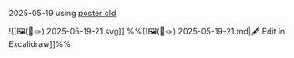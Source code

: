 2025-05-19
using [poster cld](https://claude.ai/chat/78d72409-93af-42d5-a521-614acc5703a3)

![[🖼️(📜🪢) 2025-05-19-21.svg]]
%%[[🖼️(📜🪢) 2025-05-19-21.md|🖋 Edit in Excalidraw]]%%
